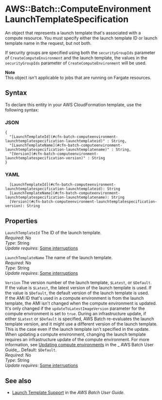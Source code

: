 # AWS::Batch::ComputeEnvironment LaunchTemplateSpecification<a name="aws-properties-batch-computeenvironment-launchtemplatespecification"></a>

An object that represents a launch template that's associated with a compute resource\. You must specify either the launch template ID or launch template name in the request, but not both\.

If security groups are specified using both the `securityGroupIds` parameter of `CreateComputeEnvironment` and the launch template, the values in the `securityGroupIds` parameter of `CreateComputeEnvironment` will be used\.

**Note**  
This object isn't applicable to jobs that are running on Fargate resources\.

## Syntax<a name="aws-properties-batch-computeenvironment-launchtemplatespecification-syntax"></a>

To declare this entity in your AWS CloudFormation template, use the following syntax:

### JSON<a name="aws-properties-batch-computeenvironment-launchtemplatespecification-syntax.json"></a>

```
{
  "[LaunchTemplateId](#cfn-batch-computeenvironment-launchtemplatespecification-launchtemplateid)" : String,
  "[LaunchTemplateName](#cfn-batch-computeenvironment-launchtemplatespecification-launchtemplatename)" : String,
  "[Version](#cfn-batch-computeenvironment-launchtemplatespecification-version)" : String
}
```

### YAML<a name="aws-properties-batch-computeenvironment-launchtemplatespecification-syntax.yaml"></a>

```
  [LaunchTemplateId](#cfn-batch-computeenvironment-launchtemplatespecification-launchtemplateid): String
  [LaunchTemplateName](#cfn-batch-computeenvironment-launchtemplatespecification-launchtemplatename): String
  [Version](#cfn-batch-computeenvironment-launchtemplatespecification-version): String
```

## Properties<a name="aws-properties-batch-computeenvironment-launchtemplatespecification-properties"></a>

`LaunchTemplateId` <a name="cfn-batch-computeenvironment-launchtemplatespecification-launchtemplateid"></a>
The ID of the launch template\.  
_Required_: No  
_Type_: String  
_Update requires_: [Some interruptions](https://docs.aws.amazon.com/AWSCloudFormation/latest/UserGuide/using-cfn-updating-stacks-update-behaviors.html#update-some-interrupt)

`LaunchTemplateName` <a name="cfn-batch-computeenvironment-launchtemplatespecification-launchtemplatename"></a>
The name of the launch template\.  
_Required_: No  
_Type_: String  
_Update requires_: [Some interruptions](https://docs.aws.amazon.com/AWSCloudFormation/latest/UserGuide/using-cfn-updating-stacks-update-behaviors.html#update-some-interrupt)

`Version` <a name="cfn-batch-computeenvironment-launchtemplatespecification-version"></a>
The version number of the launch template, `$Latest`, or `$Default`\.  
If the value is `$Latest`, the latest version of the launch template is used\. If the value is `$Default`, the default version of the launch template is used\.  
If the AMI ID that's used in a compute environment is from the launch template, the AMI isn't changed when the compute environment is updated\. It's only changed if the `updateToLatestImageVersion` parameter for the compute environment is set to `true`\. During an infrastructure update, if either `$Latest` or `$Default` is specified, AWS Batch re\-evaluates the launch template version, and it might use a different version of the launch template\. This is the case even if the launch template isn't specified in the update\. When updating a compute environment, changing the launch template requires an infrastructure update of the compute environment\. For more information, see [Updating compute environments](https://docs.aws.amazon.com/batch/latest/userguide/updating-compute-environments.html) in the _ AWS Batch User Guide_\.
Default: `$Default`\.  
_Required_: No  
_Type_: String  
_Update requires_: [Some interruptions](https://docs.aws.amazon.com/AWSCloudFormation/latest/UserGuide/using-cfn-updating-stacks-update-behaviors.html#update-some-interrupt)

## See also<a name="aws-properties-batch-computeenvironment-launchtemplatespecification--seealso"></a>

- [Launch Template Support](https://docs.aws.amazon.com/batch/latest/userguide/launch-templates.html) in the _AWS Batch User Guide_\.
